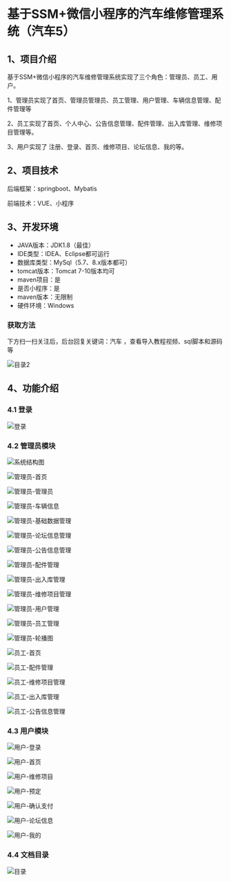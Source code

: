 # 基于SSM+微信小程序的汽车维修管理系统（汽车5）


## 1、项目介绍

基于SSM+微信小程序的汽车维修管理系统实现了三个角色：管理员、员工、用户。

1、管理员实现了首页、管理员管理员、员工管理、用户管理、车辆信息管理、配件管理等

2、员工实现了首页、个人中心、公告信息管理、配件管理、出入库管理、维修项目管理等。

3、用户实现了 注册、登录、首页、维修项目、论坛信息、我的等。

## 2、项目技术

后端框架：springboot、Mybatis

前端技术：VUE、小程序

## 3、开发环境

- JAVA版本：JDK1.8（最佳）
- IDE类型：IDEA、Eclipse都可运行
- 数据库类型：MySql（5.7、8.x版本都可） 
- tomcat版本：Tomcat 7-10版本均可
- maven项目：是
- 是否小程序：是
- maven版本：无限制
- 硬件环境：Windows
###  获取方法

下方扫一扫关注后，后台回复关键词：汽车 ，查看导入教程视频、sql脚本和源码等

![目录2](https://www.codemarket.fun/202407032155305.png)

## 4、功能介绍

### 4.1 登录

![登录](https://www.codemarket.fun/202407242111617.png)

### 4.2 管理员模块

![系统结构图](https://www.codemarket.fun/202407242111753.png)

![管理员-首页](https://www.codemarket.fun/202407242111020.png)

![管理员-管理员](https://www.codemarket.fun/202407242111287.png)

![管理员-车辆信息](https://www.codemarket.fun/202407242111254.png)

![管理员-基础数据管理](https://www.codemarket.fun/202407242111297.png)

![管理员-论坛信息管理](https://www.codemarket.fun/202407242111779.png)

![管理员-公告信息管理](https://www.codemarket.fun/202407242111277.png)

![管理员-配件管理](https://www.codemarket.fun/202407242111884.png)

![管理员-出入库管理](https://www.codemarket.fun/202407242111269.png)

![管理员-维修项目管理](https://www.codemarket.fun/202407242111140.png)

![管理员-用户管理](https://www.codemarket.fun/202407242111416.png)

![管理员-员工管理](https://www.codemarket.fun/202407242111497.png)

![管理员-轮播图](https://www.codemarket.fun/202407242111305.png)

![员工-首页](https://www.codemarket.fun/202407242111218.png)

![员工-配件管理](https://www.codemarket.fun/202407242111000.png)

![员工-维修项目管理](https://www.codemarket.fun/202407242111419.png)

![员工-出入库管理](https://www.codemarket.fun/202407242111866.png)

![员工-公告信息管理](https://www.codemarket.fun/202407242111931.png)

### 4.3 用户模块

![用户-登录](https://www.codemarket.fun/202407242111110.png)

![用户-首页](https://www.codemarket.fun/202407242111671.png)

![用户-维修项目](https://www.codemarket.fun/202407242111669.png)

![用户-预定](https://www.codemarket.fun/202407242111683.png)

![用户-确认支付](https://www.codemarket.fun/202407242111657.png)

![用户-论坛信息](https://www.codemarket.fun/202407242111185.png)

![用户-我的](https://www.codemarket.fun/202407242111681.png)

### 4.4 文档目录

![目录](https://www.codemarket.fun/202407242111021.png)
